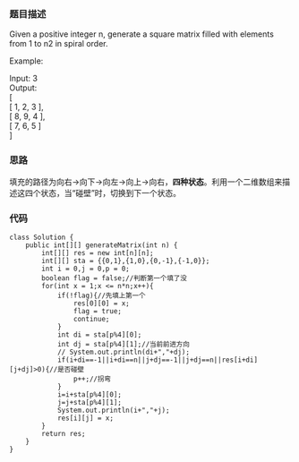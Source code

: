 ### 题目描述
Given a positive integer n, generate a square matrix filled with elements from 1 to n2 in spiral order.

Example:

Input: 3\
Output:\
[\
    [ 1, 2, 3 ],\
    [ 8, 9, 4 ],\
    [ 7, 6, 5 ]\
]

### 思路
填充的路径为向右->向下->向左->向上->向右，**四种状态**。利用一个二维数组来描述这四个状态，当“碰壁”时，切换到下一个状态。
### 代码
```
class Solution {
    public int[][] generateMatrix(int n) {
        int[][] res = new int[n][n];
        int[][] sta = {{0,1},{1,0},{0,-1},{-1,0}};
        int i = 0,j = 0,p = 0;
        boolean flag = false;//判断第一个填了没
        for(int x = 1;x <= n*n;x++){
            if(!flag){//先填上第一个
                res[0][0] = x;
                flag = true;
                continue;
            }
            int di = sta[p%4][0];
            int dj = sta[p%4][1];//当前前进方向
            // System.out.println(di+","+dj);
            if(i+di==-1||i+di==n||j+dj==-1||j+dj==n||res[i+di][j+dj]>0){//是否碰壁
                p++;//拐弯
            }
            i=i+sta[p%4][0];
            j=j+sta[p%4][1];
            System.out.println(i+","+j);
            res[i][j] = x;
        }
        return res;
    }
}
```

